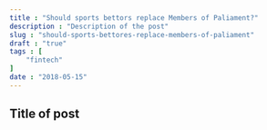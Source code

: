 ```yaml
---
title : "Should sports bettors replace Members of Paliament?"
description : "Description of the post"
slug : "should-sports-bettores-replace-members-of-paliament"
draft : "true"
tags : [
    "fintech"
]
date : "2018-05-15"
---
```


## Title of post
